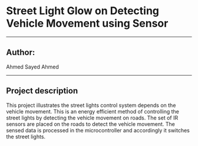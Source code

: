 # Street Light Glow on Detecting Vehicle Movement using Sensor
---

Author:
----
Ahmed Sayed Ahmed

---

Project description
----

This project illustrates the street lights control system depends on the vehicle movement.
This is an energy efficient method of controlling the street lights by detecting the vehicle movement on roads.
The set of IR sensors are placed on the roads to detect the vehicle movement.
The sensed data is processed in the microcontroller and accordingly it switches the street lights.